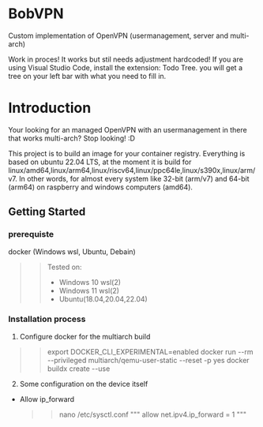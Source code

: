 # BobVPN
Custom implementation of OpenVPN (usermanagement, server and multi-arch)

Work in proces! It works but stil needs adjustment hardcoded!
If you are using Visual Studio Code, install the extension: Todo Tree. you will get a tree on your left bar with what you need to fill in.

# Introduction
Your looking for an managed OpenVPN with an usermanagement in there that works multi-arch? Stop looking! :D

This project is to build an image for your container registry. Everything is based on ubuntu 22.04 LTS, at the moment it is build for linux/amd64,linux/arm64,linux/riscv64,linux/ppc64le,linux/s390x,linux/arm/v7. In other words, for almost every system like 32-bit (arm/v7) and 64-bit (arm64) on raspberry and windows computers (amd64).

## Getting Started
### prerequiste
docker (Windows wsl, Ubuntu, Debain)
>>  Tested on:
>>  - Windows 10 wsl(2)
>>  - Windows 11 wsl(2)
>>  - Ubuntu(18.04,20.04,22.04)

### Installation process
1. Configure docker for the multiarch build
>> export DOCKER_CLI_EXPERIMENTAL=enabled
>> docker run --rm --privileged multiarch/qemu-user-static --reset -p yes
>> docker buildx create --use
2. Some configuration on the device itself
- Allow ip_forward
    >> nano /etc/sysctl.conf
    >> """
    >> allow net.ipv4.ip_forward = 1
    >> """